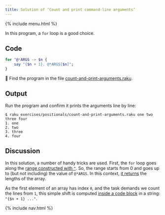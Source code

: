 ```yaml
---
title: Solution of ‘Count and print command-line arguments’
---
```


{% include menu.html %}

In this program, a `for` loop is a good choice.

## Code

```raku
for ^@*ARGS -> $n {
    say "{$n + 1}. @*ARGS[$n]";
}
```

🦋 Find the program in the file [count-and-print-arguments.raku](https://github.com/ash/raku-course/blob/master/exercises/positionals/count-and-print-arguments.raku).

## Output

Run the program and confirm it prints the arguments line by line:

```console
$ raku exercises/positionals/count-and-print-arguments.raku one two three four
1. one
2. two
3. three
4. four
```

## Discussion

In this solution, a number of handy tricks are used. First, the `for` loop goes along the [range constructed with `^`](/essentials/positionals/ranges#excluding-edges). So, the range starts from 0 and goes up to (but not including) the value of `@*ARGS`. In this context, [it returns](/essentials/positionals/arrays#size) the lengths of the array.

As the first element of an array has index `0`, and the task demands we count the lines from `1`, this simple shift is computed [inside a code block](/essentials/strings/code-interpolation) in a string: `"{$n + 1} ..."`.

{% include nav.html %}
